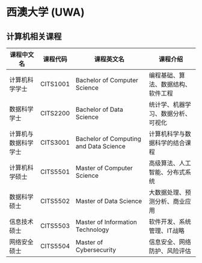 # 西澳大学 (UWA)

## 计算机相关课程

| 课程中文名 | 课程代码 | 课程英文名 | 课程介绍 |
|-----------|---------|-----------|---------|
| 计算机科学学士 | CITS1001 | Bachelor of Computer Science | 编程基础、算法、数据结构、软件工程 |
| 数据科学学士 | CITS2200 | Bachelor of Data Science | 统计学、机器学习、数据分析、可视化 |
| 计算机与数据科学学士 | CITS3001 | Bachelor of Computing and Data Science | 计算机科学与数据科学的结合课程 |
| 计算机科学硕士 | CITS5501 | Master of Computer Science | 高级算法、人工智能、分布式系统 |
| 数据科学硕士 | CITS5502 | Master of Data Science | 大数据处理、预测分析、商业应用 |
| 信息技术硕士 | CITS5503 | Master of Information Technology | 软件开发、系统管理、IT战略 |
| 网络安全硕士 | CITS5504 | Master of Cybersecurity | 信息安全、网络防护、风险评估 |
